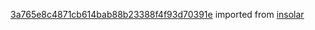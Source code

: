 [3a765e8c4871cb614bab88b23388f4f93d70391e](https://github.com/insolar/insolar/commit/3a765e8c4871cb614bab88b23388f4f93d70391e) imported from [insolar](https://github.com/insolar/insolar)
